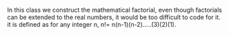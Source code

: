 In this class we construct the mathematical factorial, even though factorials can be extended to the real numbers, it would be too difficult to code for it.
it is defined as for any integer n, n!= n(n-1)(n-2).....(3)(2)(1).
